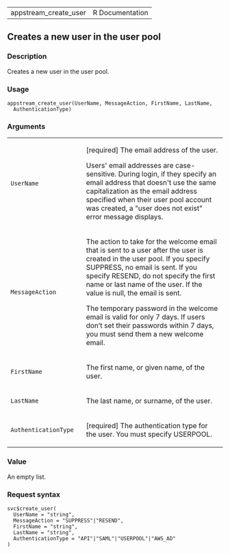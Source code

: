 <table style="width: 100%;">
<tbody>
<tr class="odd">
<td>appstream_create_user</td>
<td style="text-align: right;">R Documentation</td>
</tr>
</tbody>
</table>

## Creates a new user in the user pool

### Description

Creates a new user in the user pool.

### Usage

    appstream_create_user(UserName, MessageAction, FirstName, LastName,
      AuthenticationType)

### Arguments

<table>
<colgroup>
<col style="width: 35%" />
<col style="width: 65%" />
</colgroup>
<tbody>
<tr class="odd">
<td><code id="appstream_create_user_:_UserName">UserName</code></td>
<td><p>[required] The email address of the user.</p>
<p>Users' email addresses are case-sensitive. During login, if they
specify an email address that doesn't use the same capitalization as the
email address specified when their user pool account was created, a
"user does not exist" error message displays.</p></td>
</tr>
<tr class="even">
<td><code
id="appstream_create_user_:_MessageAction">MessageAction</code></td>
<td><p>The action to take for the welcome email that is sent to a user
after the user is created in the user pool. If you specify SUPPRESS, no
email is sent. If you specify RESEND, do not specify the first name or
last name of the user. If the value is null, the email is sent.</p>
<p>The temporary password in the welcome email is valid for only 7 days.
If users don’t set their passwords within 7 days, you must send them a
new welcome email.</p></td>
</tr>
<tr class="odd">
<td><code id="appstream_create_user_:_FirstName">FirstName</code></td>
<td><p>The first name, or given name, of the user.</p></td>
</tr>
<tr class="even">
<td><code id="appstream_create_user_:_LastName">LastName</code></td>
<td><p>The last name, or surname, of the user.</p></td>
</tr>
<tr class="odd">
<td><code
id="appstream_create_user_:_AuthenticationType">AuthenticationType</code></td>
<td><p>[required] The authentication type for the user. You must specify
USERPOOL.</p></td>
</tr>
</tbody>
</table>

### Value

An empty list.

### Request syntax

    svc$create_user(
      UserName = "string",
      MessageAction = "SUPPRESS"|"RESEND",
      FirstName = "string",
      LastName = "string",
      AuthenticationType = "API"|"SAML"|"USERPOOL"|"AWS_AD"
    )
